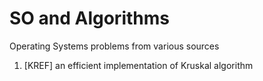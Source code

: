 # SO and Algorithms
Operating Systems problems from various sources
1. [KREF] an efficient implementation of Kruskal algorithm
